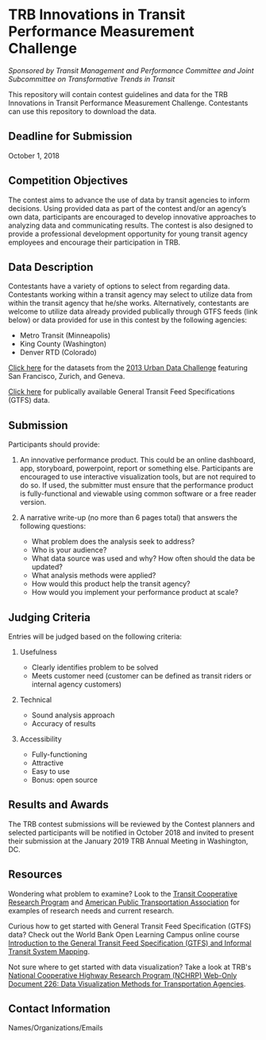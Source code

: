 # TRB Innovations in Transit Performance Measurement Challenge

_Sponsored by Transit Management and Performance Committee and Joint Subcommittee on Transformative Trends in Transit_

This repository will contain contest guidelines and data for the TRB Innovations in Transit Performance Measurement Challenge.  Contestants can use this repository to download the data.

## Deadline for Submission
October 1, 2018

## Competition Objectives
The contest aims to advance the use of data by transit agencies to inform decisions. Using provided data as part of the contest and/or an agency’s own data, participants are encouraged to develop innovative approaches to analyzing data and communicating results. The contest is also designed to provide a professional development opportunity for young transit agency employees and encourage their participation in TRB.

## Data Description
Contestants have a variety of options to select from regarding data. Contestants working within a transit agency may select to utilize data from within the transit agency that he/she works. Alternatively, contestants are welcome to utilize data already provided publically through GTFS feeds (link below) or data provided for use in this contest by the following agencies:

   - Metro Transit (Minneapolis)
   - King County (Washington)
   - Denver RTD (Colorado)
   
  [Click here](https://github.com/swissnexSF/Urban-Data-Challenge) for the datasets from the [2013 Urban Data Challenge](http://datacanvas.org/public-transportation/) featuring San Francisco, Zurich, and Geneva.

  [Click here](https://www.transitwiki.org/TransitWiki/index.php/Publicly-accessible_public_transportation_data) for publically available General Transit Feed Specifications (GTFS) data.

## Submission
Participants should provide:

1. An innovative performance product. This could be an online dashboard, app, storyboard, powerpoint, report or something else. Participants are encouraged to use interactive visualization tools, but are not required to do so. If used, the submitter must ensure that the performance product is fully-functional and viewable using common software or a free reader version. 

2. A narrative write-up (no more than 6 pages total) that answers the following questions:

   - What problem does the analysis seek to address? 
   - Who is your audience?
   - What data source was used and why? How often should the data be updated?
   - What analysis methods were applied?
   - How would this product help the transit agency? 
   - How would you implement your performance product at scale?

## Judging Criteria

Entries will be judged based on the following criteria:

1. Usefulness

   - Clearly identifies problem to be solved
   - Meets customer need (customer can be defined as transit riders or internal agency customers)

2. Technical

   - Sound analysis approach
   - Accuracy of results

3. Accessibility

   - Fully-functioning
   - Attractive
   - Easy to use
   - Bonus: open source

## Results and Awards
The TRB contest submissions will be reviewed by the Contest planners and selected participants will be notified in October 2018 and invited to present their submission at the January 2019 TRB Annual Meeting in Washington, DC.

## Resources

Wondering what problem to examine? Look to the [Transit Cooperative Research Program](http://www.trb.org/TCRP/TCRP.aspx) and [American Public Transportation Association](https://www.apta.com/Pages/default.aspx) for examples of research needs and current research. 


Curious how to get started with General Transit Feed Specification (GTFS) data? Check out the World Bank Open Learning Campus online course [Introduction to the General Transit Feed Specification (GTFS) and Informal Transit System Mapping](https://olc.worldbank.org/content/introduction-general-transit-feed-specification-gtfs-and-informal-transit-system-mapping). 


Not sure where to get started with data visualization? Take a look at TRB's [National Cooperative Highway Research Program (NCHRP) Web-Only Document 226: Data Visualization Methods for Transportation Agencies](https://www.nap.edu/catalog/24755/data-visualization-methods-for-transportation-agencies). 


## Contact Information
Names/Organizations/Emails
